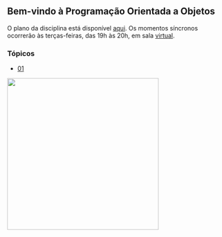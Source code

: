 ## Bem-vindo à Programação Orientada a Objetos

O plano da disciplina está disponível [aqui](./media/plano-poo.pdf). Os
momentos síncronos ocorrerão às terças-feiras, das 19h às 20h, em sala [virtual](https://meet.google.com/lookup/awkznsp2o3).

### Tópicos

- [01](topicos/01.md)

<img src="https://github.com/kyriosdata/oo/raw/master/media/flyier-poo.png" width="350">
